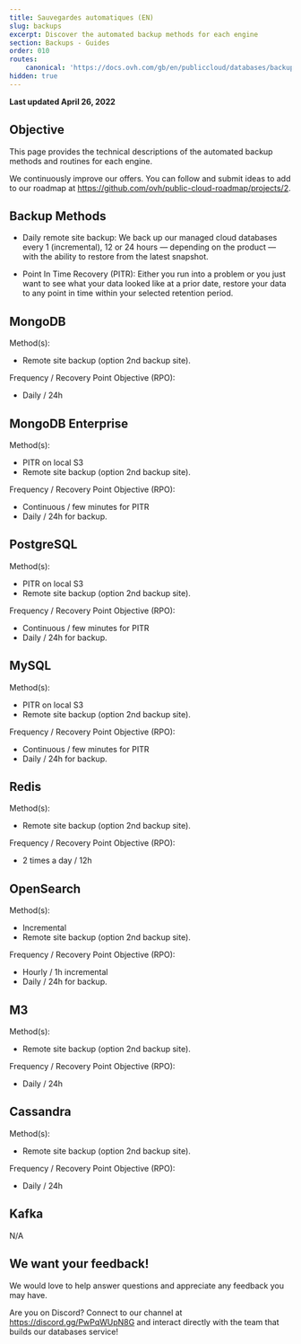 ```yaml
---
title: Sauvegardes automatiques (EN)
slug: backups
excerpt: Discover the automated backup methods for each engine
section: Backups - Guides
order: 010
routes:
    canonical: 'https://docs.ovh.com/gb/en/publiccloud/databases/backups'
hidden: true
---
```


**Last updated April 26, 2022**

## Objective

This page provides the technical descriptions of the automated backup methods and routines for each engine.

We continuously improve our offers. You can follow and submit ideas to add to our roadmap at <https://github.com/ovh/public-cloud-roadmap/projects/2>.

## Backup Methods

* Daily remote site backup:
We back up our managed cloud databases every 1 (incremental), 12 or 24 hours — depending on the product — with the ability to restore from the latest snapshot.

* Point In Time Recovery (PITR):
Either you run into a problem or you just want to see what your data looked like at a prior date, restore your data to any point in time within your selected retention period.

## MongoDB

Method(s):
- Remote site backup (option 2nd backup site).

Frequency / Recovery Point Objective (RPO):
- Daily / 24h

## MongoDB Enterprise

Method(s):
- PITR on local S3
- Remote site backup (option 2nd backup site).

Frequency / Recovery Point Objective (RPO):
- Continuous / few minutes for PITR
- Daily / 24h for backup.

## PostgreSQL

Method(s):
- PITR on local S3
- Remote site backup (option 2nd backup site).

Frequency / Recovery Point Objective (RPO):
- Continuous / few minutes for PITR
- Daily / 24h for backup.

## MySQL

Method(s):
- PITR on local S3
- Remote site backup (option 2nd backup site).

Frequency / Recovery Point Objective (RPO):
- Continuous / few minutes for PITR
- Daily / 24h for backup.

## Redis

Method(s):
- Remote site backup (option 2nd backup site).

Frequency / Recovery Point Objective (RPO):
- 2 times a day / 12h

## OpenSearch

Method(s):
- Incremental
- Remote site backup (option 2nd backup site).

Frequency / Recovery Point Objective (RPO):
- Hourly / 1h incremental
- Daily / 24h for backup.

## M3

Method(s):
- Remote site backup (option 2nd backup site).

Frequency / Recovery Point Objective (RPO):
- Daily / 24h

## Cassandra

Method(s):
- Remote site backup (option 2nd backup site).

Frequency / Recovery Point Objective (RPO):
- Daily / 24h

## Kafka

N/A

## We want your feedback!

We would love to help answer questions and appreciate any feedback you may have.

Are you on Discord? Connect to our channel at <https://discord.gg/PwPqWUpN8G> and interact directly with the team that builds our databases service!
